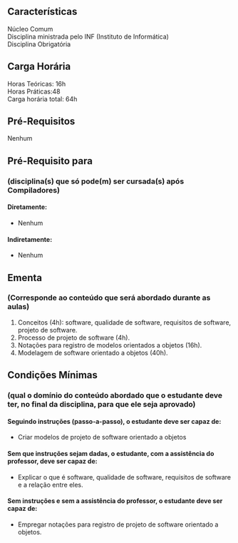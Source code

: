 ## Características  
Núcleo Comum  
Disciplina ministrada pelo INF (Instituto de Informática)  
Disciplina Obrigatória  

## Carga Horária  
Horas Teóricas: 16h  
Horas Práticas:48  
Carga horária total: 64h  

## Pré-Requisitos   
Nenhum

## Pré-Requisito para  
### (disciplina(s) que só pode(m) ser cursada(s) após Compiladores)  
  
#### Diretamente:
* Nenhum

#### Indiretamente:  
* Nenhum

## Ementa  
### (Corresponde ao conteúdo que será abordado durante as aulas)  
1.  Conceitos (4h): software, qualidade de software, requisitos de software, projeto de software.
2.  Processo de projeto de software (4h).
3.  Notações para registro de modelos orientados a objetos (16h).
4.  Modelagem de software orientado a objetos (40h).  

## Condições Mínimas  
### (qual o domínio do conteúdo abordado que o estudante deve ter, no final da disciplina, para que ele seja aprovado)  

#### Seguindo instruções (passo-a-passo), o estudante deve ser capaz de:  
* Criar modelos de projeto de software orientado a objetos

#### Sem que instruções sejam dadas, o estudante, com a assistência do professor, deve ser capaz de:  
* Explicar o que é software, qualidade de software, requisitos de software e a relação entre eles.  

#### Sem instruções e sem a assistência do professor, o estudante deve ser capaz de:  
* Empregar notações para registro de projeto de software orientado a objetos.